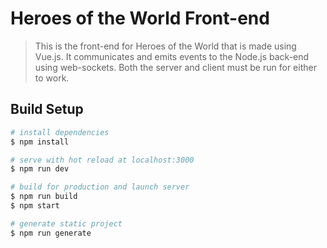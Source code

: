 # Heroes of the World Front-end

> This is the front-end for Heroes of the World that is made using Vue.js. It communicates and emits events to the Node.js back-end using web-sockets. Both the server and client must be run for either to work.

## Build Setup

``` bash
# install dependencies
$ npm install

# serve with hot reload at localhost:3000
$ npm run dev

# build for production and launch server
$ npm run build
$ npm start

# generate static project
$ npm run generate
```

